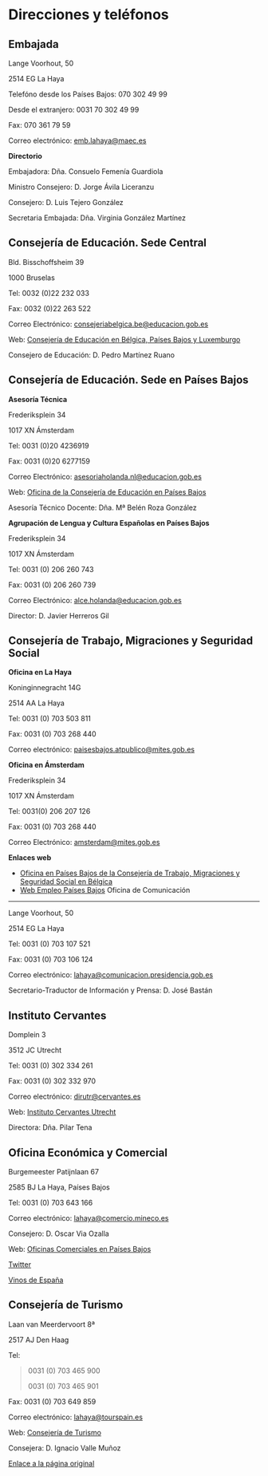   Direcciones y teléfonos
========================

  Embajada
--------

  ​Lange Voorhout, 50

2514 EG La Haya

Telefóno desde los Países Bajos: 070 302 49 99 

Desde el extranjero: ​​0031 70 302 49 99​ 

Fax: 070 361 79 59 

Correo electrónico: [emb.lahaya@maec.es](mailto:emb.lahaya@maec.es)   
  


  


**Directorio**

Embajadora: Dña. Consuelo Femenía Guardiola    


Ministro Consejero: D. Jorge Ávila Liceranzu​  


Consejero: D. Luis Tejero González

Secretaria Embajada: Dña. Virginia González Martínez

  Consejería de Educación. Sede Central
-------------------------------------

  ​Bld. Bisschoffsheim 39

1000 Bruselas

Tel: 0032 (0)22 232 033

Fax: 0032 (0)22 263 522

Correo Electrónico: [consejeriabelgica.be@educacion.gob.es](mailto:consejeriabelgica.be@educacion.gob.es) 

Web: [Consejería de Educación en Bélgica, Países Bajos y Luxemburgo​](http://www.educacionyfp.gob.es/belgica/portada.html)

Consejero de Educación: D. Pedro Martínez Ruano​

  Consejería de Educación. ​Sede en Países Bajos
----------------------------------------------

   **Asesoría​ Técnica**

Frederiksplein 34

1017 XN Ámsterdam

Tel: 0031 (0)20 4236919

Fax: 0031 (0)20 6277159

Correo Electrónico: [asesoriaholanda.nl@educacion.gob.es](mailto:asesoriaholanda.nl@educacion.gob.es) 

Web: [Oficina de la Consejería de Educación en Países Bajos](https://www.educacionyfp.gob.es/paisesbajos/portada.html)

Asesoría Técnico Docente: Dña. Mª Belén Roza González

**Agrupación de Lengua y Cultura Españolas en Países Bajos**

Frederiksplein 34

1017 XN Ámsterdam

Tel: 0031 (0) 206 260 743  


Fax: 0031 (0) 206 260 739

Correo Electrónico: [alce.holanda@educacion.gob.es](mailto:alce.holanda@educacion.gob.es) 

Director: D. Javier Herreros Gil​

  Consejería de Trabajo, Migraciones y Seguridad Social
-----------------------------------------------------

  ​**​Oficina en La Haya**

Koninginnegracht 14G

2514 AA La Haya

Tel: 0031 (0) 703 503 811

Fax: 0031 (0) 703 268 440

Correo electrónico: [paisesbajos.atpublico@mites.gob.es](mailto:paisesbajos.atpublico@mites.gob.es)   
   


**Oficina en Ámsterdam**

Frederiksplein 34

1017 XN Ámsterdam

Tel: 0031(0) 206 207 126  


Fax: 0031 (0) 703 268 440

Correo Electrónico: [amsterdam@mites.gob.es](mailto:amsterdam@mites.gob.es) ​  
   
  


**Enlaces web**  


* [Oficina en Países Bajos de la Consejería de Trabajo, Migraciones y Seguridad Social en Bélgica](https://www.mites.gob.es/es/mundo/consejerias/paisesbajos/)
* [Web Empleo Países Bajos](https://www.mites.gob.es/es/mundo/consejerias/paisesbajos/webempleo/es/)
  Oficina de Comunicación
-----------------------

  ​Lange Voorhout, 50

2514 EG La Haya

Tel: 0031 (0) 703 107 521

Fax: 0031 (0) 703 106 124

Correo electrónico: [lahaya@comunicacion.presidencia.gob.es](mailto:lahaya@comunicacion.presidencia.gob.es) 

Secretario-Traductor de Información y Prensa: D. José Bastán

  Instituto Cervantes
-------------------

  ​Domplein 3

3512 JC Utrecht

Tel: 0031 (0) 302 334 261

Fax: 0031 (0) 302 332 970

Correo electrónico: [dirutr@cervantes.es](mailto:dirutr@cervantes.es) 

Web: [Instituto Cervantes Utrecht](https://utrecht.cervantes.es/nl/default.shtm)

Directora: Dña. Pilar Tena

  Oficina Económica y Comercial
-----------------------------

  ​Burgemeester Patijnlaan 67 

2585 BJ La Haya, Países Bajos

Tel: 0031 (0) 703 643 166

Correo electrónico: [lahaya@comercio.mineco.es](mailto:lahaya@comercio.mineco.es) 

Consejero: D. Oscar Via Ozalla

Web: [Oficinas Comerciales en Países Bajos](https://www.icex.es/icex/es/navegacion-principal/todos-nuestros-servicios/informacion-de-mercados/paises/navegacion-principal/portada/index.html?idPais=NL)

[Twitter](https://twitter.com/ICEXPaisesBajos)

[Vinos de España](http://www.vinos-de-espana.nl/)

  Consejería de Turismo
---------------------

  ​Laan van Meerdervoort 8ª

2517 AJ Den Haag

Tel: 


> 0031 (0) 703 465 900 
> 
> 0031 (0) 703 465​ 901  
> 
> 
> 

Fax: 0031 (0) 703 649 859

Correo electrónico: [lahaya@tourspain.es](mailto:lahaya@tourspain.es) 

Web: [Consejería de Turismo](https://www.spain.info/es/)

Consejera: D. Ignacio Valle Muñoz

  [Enlace a la página original](https://www.exteriores.gob.es/Embajadas/lahaya/es/Embajada/Paginas/Contacto.aspx)